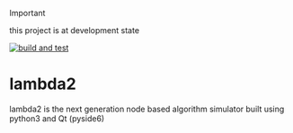 > [!IMPORTANT]  
> this project is at development state

[![build and test](https://github.com/arshavirmirzakhani/lambda2/actions/workflows/test.yml/badge.svg)](https://github.com/arshavirmirzakhani/lambda2/actions/workflows/test.yml)

# lambda2
lambda2 is the next generation node based algorithm simulator built using python3 and Qt (pyside6)